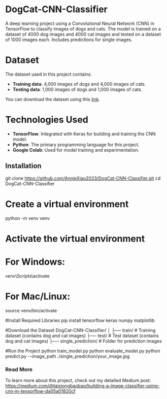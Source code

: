 # DogCat-CNN-Classifier
A deep learning project using a Convolutional Neural Network (CNN) in TensorFlow to classify images of dogs and cats. The model is trained on a dataset of 4000 dog images and 4000 cat images and tested on a dataset of 1000 images each. Includes predictions for single images.

# Dataset
The dataset used in this project contains:
- **Training data**: 4,000 images of dogs and 4,000 images of cats.
- **Testing data**: 1,000 images of dogs and 1,000 images of cats.

You can download the dataset using this [link](https://drive.google.com/drive/folders/1GmRyoiziQnQ_tqi6lULRbV2LNm0V06h7?dmr=1&ec=wgc-drive-hero-goto).

# Technologies Used
- **TensorFlow**: Integrated with Keras for building and training the CNN model.
- **Python**: The primary programming language for this project.
- **Google Colab**: Used for model training and experimentation.

## Installation
git clone https://github.com/AnnieXiao2023/DogCat-CNN-Classifier.git
cd DogCat-CNN-Classifier

# Create a virtual environment
python -m venv venv

# Activate the virtual environment
# For Windows:
venv\Scripts\activate
# For Mac/Linux:
source venv/bin/activate

#Install Required Libraries
pip install tensorflow keras numpy matplotlib

#Download the Dataset
DogCat-CNN-Classifier/
│
├── train/               # Training dataset (contains dog and cat images)
├── test/                # Test dataset (contains dog and cat images)
├── single_prediction/   # Folder for prediction images

#Run the Project
python train_model.py
python evaluate_model.py
python predict.py --image_path ./single_prediction/your_image.jpg

### Read More
To learn more about this project, check out my detailed Medium post:  
https://medium.com/@taixiongbaobao/building-a-image-classifier-using-cnn-in-tensorflow-da05a01820cf

